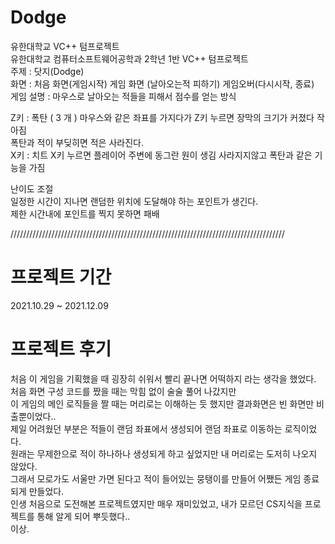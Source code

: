 # Dodge
유한대학교 VC++ 텀프로젝트  
유한대학교 컴퓨터소프트웨어공학과 2학년 1반 VC++ 텀프로젝트  
주제 : 닷지(Dodge)  
화면 : 처음 화면(게임시작) 게임 화면 (날아오는적 피하기) 게임오버(다시시작, 종료)  
게임 설명 : 마우스로 날아오는 적들을 피해서 점수를 얻는 방식  
   
Z키 : 폭탄 ( 3 개 ) 마우스와 같은 좌표를 가지다가 Z키 누르면 장막의 크기가 커졌다 작아짐  
       폭탄과 적이 부딪히면 적은 사라진다.  
X키 : 치트 X키 누르면 플레이어 주변에 동그란 원이 생김 사라지지않고 폭탄과 같은 기능을 가짐  
   
난이도 조절  
 일정한 시간이 지나면 랜덤한 위치에 도달해야 하는 포인트가 생긴다.  
 제한 시간내에 포인트를 찍지 못하면 패배  
  
///////////////////////////////////////////////////////////////////////////////////////  
# 프로젝트 기간  
2021.10.29 ~ 2021.12.09  
  
# 프로젝트 후기  
처음 이 게임을 기획했을 때 굉장히 쉬워서 빨리 끝나면 어떡하지 라는 생각을 했었다.  
처음 화면 구성 코드를 짰을 때는 막힘 없이 술술 풀어 나갔지만  
이 게임의 메인 로직들을 짤 때는 머리로는 이해하는 듯 했지만 결과화면은 빈 화면만 비출뿐이었다..  
제일 어려웠던 부분은 적들이 랜덤 좌표에서 생성되어 랜덤 좌표로 이동하는 로직이었다.  
원래는 무제한으로 적이 하나하나 생성되게 하고 싶었지만 내 머리로는 도저히 나오지 않았다.  
그래서 모로가도 서울만 가면 된다고 적이 들어있는 뭉탱이를 만들어 어쨌든 게임 종료되게 만들었다.  
인생 처음으로 도전해본 프로젝트였지만 매우 재미있었고, 내가 모르던 CS지식을 프로젝트를 통해 알게 되어 뿌듯했다..  
이상.
